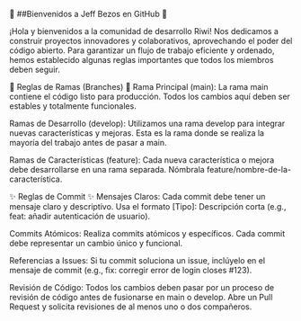 🌟 ##Bienvenidos a Jeff Bezos en GitHub 🌟

¡Hola y bienvenidos a la comunidad de desarrollo Riwi! 
Nos dedicamos a construir proyectos innovadores y colaborativos, aprovechando el poder del código abierto. Para garantizar un flujo de trabajo eficiente y ordenado, hemos establecido algunas reglas importantes que todos los miembros deben seguir.


🌿 Reglas de Ramas (Branches) 🌿
Rama Principal (main): La rama main contiene el código listo para producción. Todos los cambios aquí deben ser estables y totalmente funcionales.

Ramas de Desarrollo (develop): Utilizamos una rama develop para integrar nuevas características y mejoras. Esta es la rama donde se realiza la mayoría del trabajo antes de pasar a main.

Ramas de Características (feature): Cada nueva característica o mejora debe desarrollarse en una rama separada. Nómbrala feature/nombre-de-la-característica.


✨ Reglas de Commit ✨
Mensajes Claros: Cada commit debe tener un mensaje claro y descriptivo. Usa el formato [Tipo]: Descripción corta (e.g., feat: añadir autenticación de usuario).

Commits Atómicos: Realiza commits atómicos y específicos. Cada commit debe representar un cambio único y funcional.

Referencias a Issues: Si tu commit soluciona un issue, inclúyelo en el mensaje de commit (e.g., fix: corregir error de login closes #123).

Revisión de Código: Todos los cambios deben pasar por un proceso de revisión de código antes de fusionarse en main o develop. Abre un Pull Request y solicita revisiones de al menos uno o dos compañeros.
